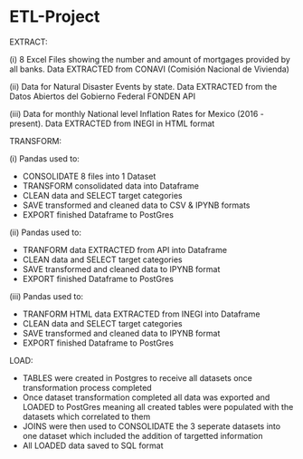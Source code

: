 # ETL-Project

EXTRACT:

(i) 8 Excel Files showing the number and amount of mortgages provided by all banks. Data EXTRACTED from CONAVI (Comisión Nacional de Vivienda)

(ii) Data for Natural Disaster Events by state. Data EXTRACTED from the Datos Abiertos del Gobierno Federal FONDEN API

(iii) Data for monthly National level Inflation Rates for Mexico (2016 - present). Data EXTRACTED from INEGI in HTML format

TRANSFORM:

(i) Pandas used to:
- CONSOLIDATE 8 files into 1 Dataset 
- TRANSFORM consolidated data into Dataframe
- CLEAN data and SELECT target categories
- SAVE transformed and cleaned data to CSV & IPYNB formats
- EXPORT finished Dataframe to PostGres

(ii) Pandas used to: 
- TRANFORM data EXTRACTED from API into Dataframe
- CLEAN data and SELECT target categories
- SAVE transformed and cleaned data to IPYNB format
- EXPORT finished Dataframe to PostGres

(iii) Pandas used to: 
- TRANFORM HTML data EXTRACTED from INEGI into Dataframe
- CLEAN data and SELECT target categories
- SAVE transformed and cleaned data to IPYNB format
- EXPORT finished Dataframe to PostGres

LOAD:
- TABLES were created in Postgres to receive all datasets once transformation process completed
- Once dataset transformation completed all data was exported and LOADED to PostGres meaning all created tables were populated with the datasets which correlated to them
- JOINS were then used to CONSOLIDATE the 3 seperate datasets into one dataset which included the addition of targetted information
- All LOADED data saved to SQL format

